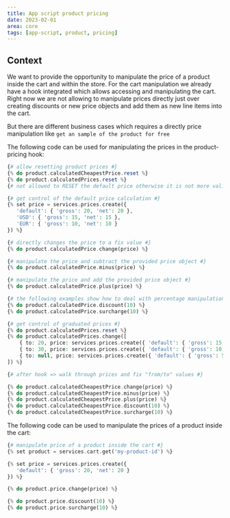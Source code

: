 ```yaml
---
title: App script product pricing
date: 2023-02-01
area: core
tags: [app-script, product, pricing]
--- 
```


## Context
We want to provide the opportunity to manipulate the price of a product inside the cart and within the store.
For the cart manipulation we already have a hook integrated which allows accessing and manipulating the cart.
Right now we are not allowing to manipulate prices directly just over creating discounts or new price objects and add them as new line items into the cart.

But there are different business cases which requires a directly price manipulation like `get an sample of the product for free`

The following code can be used for manipulating the prices in the product-pricing hook:
```php
{# allow resetting product prices #}
{% do product.calculatedCheapestPrice.reset %}
{% do product.calculatedPrices.reset %}
{# not allowed to RESET the default price otherwise it is not more valid

{# get control of the default price calculation #}
{% set price = services.prices.create({
   'default': { 'gross': 20, 'net': 20 },
   'USD': { 'gross': 15, 'net': 15 },
   'EUR': { 'gross': 10, 'net': 10 }
}) %}

{# directly changes the price to a fix value #}
{% do product.calculatedPrice.change(price) %}

{# manipulate the price and subtract the provided price object #}
{% do product.calculatedPrice.minus(price) %}

{# manipulate the price and add the provided price object #}
{% do product.calculatedPrice.plus(price) %}

{# the following examples show how to deal with percentage manipulation #}
{% do product.calculatedPrice.discount(10) %}
{% do product.calculatedPrice.surcharge(10) %}

{# get control of graduated prices #}
{% do product.calculatedPrices.reset %}
{% do product.calculatedPrices.change([
    { to: 20, price: services.prices.create({ 'default': { 'gross': 15, 'net': 15} }) },
    { to: 30, price: services.prices.create({ 'default': { 'gross': 10, 'net': 10} }) },
    { to: null, price: services.prices.create({ 'default': { 'gross': 5, 'net': 5} }) },
]) %}

{# after hook => walk through prices and fix "from/to" values #}

{% do product.calculatedCheapestPrice.change(price) %}
{% do product.calculatedCheapestPrice.minus(price) %}
{% do product.calculatedCheapestPrice.plus(price) %}
{% do product.calculatedCheapestPrice.discount(10) %}
{% do product.calculatedCheapestPrice.surcharge(10) %}
```

The following code can be used to manipulate the prices of a product inside the cart:

```php
{# manipulate price of a product inside the cart #}
{% set product = services.cart.get('my-product-id') %}

{% set price = services.prices.create({
   'default': { 'gross': 20, 'net': 20 }
}) %}

{% do product.price.change(price) %}

{% do product.price.discount(10) %}
{% do product.price.surcharge(10) %}
```
